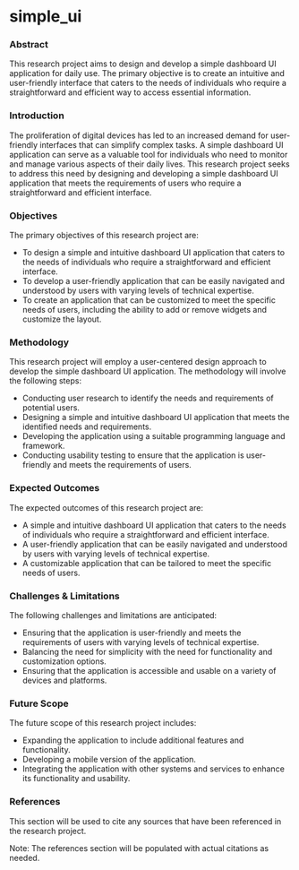 **simple_ui**
================

### Abstract

This research project aims to design and develop a simple dashboard UI application for daily use. The primary objective is to create an intuitive and user-friendly interface that caters to the needs of individuals who require a straightforward and efficient way to access essential information.

### Introduction

The proliferation of digital devices has led to an increased demand for user-friendly interfaces that can simplify complex tasks. A simple dashboard UI application can serve as a valuable tool for individuals who need to monitor and manage various aspects of their daily lives. This research project seeks to address this need by designing and developing a simple dashboard UI application that meets the requirements of users who require a straightforward and efficient interface.

### Objectives

The primary objectives of this research project are:

* To design a simple and intuitive dashboard UI application that caters to the needs of individuals who require a straightforward and efficient interface.
* To develop a user-friendly application that can be easily navigated and understood by users with varying levels of technical expertise.
* To create an application that can be customized to meet the specific needs of users, including the ability to add or remove widgets and customize the layout.

### Methodology

This research project will employ a user-centered design approach to develop the simple dashboard UI application. The methodology will involve the following steps:

* Conducting user research to identify the needs and requirements of potential users.
* Designing a simple and intuitive dashboard UI application that meets the identified needs and requirements.
* Developing the application using a suitable programming language and framework.
* Conducting usability testing to ensure that the application is user-friendly and meets the requirements of users.

### Expected Outcomes

The expected outcomes of this research project are:

* A simple and intuitive dashboard UI application that caters to the needs of individuals who require a straightforward and efficient interface.
* A user-friendly application that can be easily navigated and understood by users with varying levels of technical expertise.
* A customizable application that can be tailored to meet the specific needs of users.

### Challenges & Limitations

The following challenges and limitations are anticipated:

* Ensuring that the application is user-friendly and meets the requirements of users with varying levels of technical expertise.
* Balancing the need for simplicity with the need for functionality and customization options.
* Ensuring that the application is accessible and usable on a variety of devices and platforms.

### Future Scope

The future scope of this research project includes:

* Expanding the application to include additional features and functionality.
* Developing a mobile version of the application.
* Integrating the application with other systems and services to enhance its functionality and usability.

### References

This section will be used to cite any sources that have been referenced in the research project.

Note: The references section will be populated with actual citations as needed.